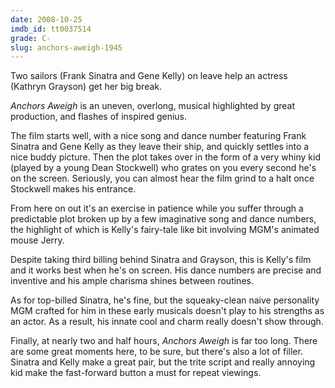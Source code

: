 ```yaml
---
date: 2008-10-25
imdb_id: tt0037514
grade: C-
slug: anchors-aweigh-1945
---
```


Two sailors (Frank Sinatra and Gene Kelly) on leave help an actress (Kathryn Grayson) get her big break.

_Anchors Aweigh_ is an uneven, overlong, musical highlighted by great production, and flashes of inspired genius.

The film starts well, with a nice song and dance number featuring Frank Sinatra and Gene Kelly as they leave their ship, and quickly settles into a nice buddy picture. Then the plot takes over in the form of a very whiny kid (played by a young Dean Stockwell) who grates on you every second he's on the screen. Seriously, you can almost hear the film grind to a halt once Stockwell makes his entrance.

From here on out it's an exercise in patience while you suffer through a predictable plot broken up by a few imaginative song and dance numbers, the highlight of which is Kelly's fairy-tale like bit involving MGM's animated mouse Jerry.

Despite taking third billing behind Sinatra and Grayson, this is Kelly's film and it works best when he's on screen. His dance numbers are precise and inventive and his ample charisma shines between routines.

As for top-billed Sinatra, he's fine, but the squeaky-clean naive personality MGM crafted for him in these early musicals doesn't play to his strengths as an actor. As a result, his innate cool and charm really doesn't show through.

Finally, at nearly two and half hours, _Anchors Aweigh_ is far too long. There are some great moments here, to be sure, but there's also a lot of filler. Sinatra and Kelly make a great pair, but the trite script and really annoying kid make the fast-forward button a must for repeat viewings.
